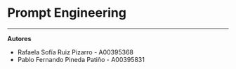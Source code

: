 # Prompt Engineering
---
**Autores**

- Rafaela Sofía Ruiz Pizarro - A00395368  
- Pablo Fernando Pineda Patiño - A00395831
